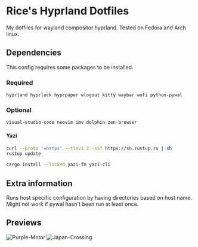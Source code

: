 # Rice's Hyprland Dotfiles
My dotfiles for wayland compositor hyprland. Tested on Fedora and Arch linux.

## Dependencies
This config requires some packages to be installed.

### Required
```
hyprland hyprlock hyprpaper wlogout kitty waybar wofi python-pywal
```

### Optional
```
visual-studio-code neovim imv dolphin zen-browser
```

#### Yazi
```bash
curl --proto '=https' --tlsv1.2 -sSf https://sh.rustup.rs | sh
rustup update
```
```bash
cargo install --locked yazi-fm yazi-cli
```

## Extra information
Runs host specific configuration by having directories based on host name.
Might not work if pywal hasn't been run at least once.

## Previews
![Purple-Motor](https://i.imgur.com/YcwvXtJ.png)
![Japan-Crossing](https://i.imgur.com/geKzA8f.png)
